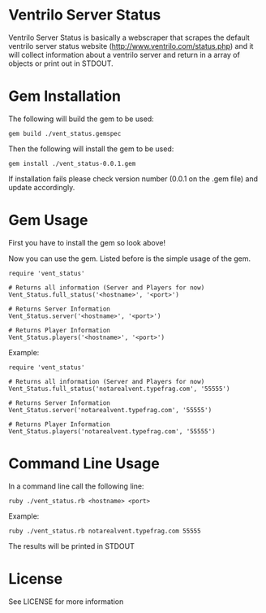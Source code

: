 Ventrilo Server Status
======================

Ventrilo Server Status is basically a webscraper that scrapes the default ventrilo server status website (http://www.ventrilo.com/status.php) and it will collect information about a ventrilo server and return in a array of objects or print out in STDOUT.

Gem Installation
================

The following will build the gem to be used:

	gem build ./vent_status.gemspec

Then the following will install the gem to be used:

	gem install ./vent_status-0.0.1.gem

If installation fails please check version number (0.0.1 on the .gem file) and update accordingly.

Gem Usage
=========

First you have to install the gem so look above!

Now you can use the gem. Listed before is the simple usage of the gem.

	require 'vent_status'

	# Returns all information (Server and Players for now)
	Vent_Status.full_status('<hostname>', '<port>')

	# Returns Server Information
	Vent_Status.server('<hostname>', '<port>')

	# Returns Player Information
	Vent_Status.players('<hostname>', '<port>')

Example:

	require 'vent_status'

	# Returns all information (Server and Players for now)
	Vent_Status.full_status('notarealvent.typefrag.com', '55555')

	# Returns Server Information
	Vent_Status.server('notarealvent.typefrag.com', '55555')

	# Returns Player Information
	Vent_Status.players('notarealvent.typefrag.com', '55555')

Command Line Usage
==================

In a command line call the following line:

	ruby ./vent_status.rb <hostname> <port>

Example:

	ruby ./vent_status.rb notarealvent.typefrag.com 55555

The results will be printed in STDOUT

License
=======

See LICENSE for more information